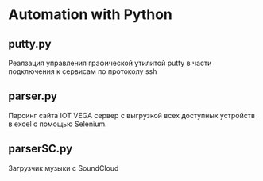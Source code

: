 # Automation with Python

## putty.py

 Реалзация управления графической утилитой putty в части подключения к сервисам по протоколу ssh

## parser.py

 Парсинг сайта IOT VEGA сервер с выгрузкой всех доступных устройств в excel c помощью Selenium.

## parserSC.py

 Загрузчик музыки с SoundCloud